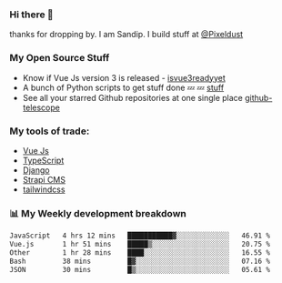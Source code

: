 ### Hi there 👋

thanks for dropping by.
I am Sandip. I build stuff at [@Pixeldust](github.com/pixeldust-in/)

###  **My Open Source Stuff**

 - Know if Vue Js version 3 is released -  [isvue3readyyet](https://github.com/sandiprb/isvue3readyyet)
 - A bunch of Python scripts to get stuff done 💤 💤 [stuff](https://github.com/sandiprb/stuff)
 - See all your starred Github repositories at one single place [github-telescope](https://github.com/sandiprb/github-telescope)



###  **My tools of trade:**
 - [Vue Js](https://github.com/vuejs/vue/)
 - [TypeScript](https://github.com/microsoft/TypeScript)
 - [Django](github.com/django/django)
 - [Strapi CMS](github.com/strapi/strapi)
 - [tailwindcss](https://github.com/tailwindlabs/tailwindcss)


###  📊 **My Weekly development breakdown**
<!--START_SECTION:waka-->

```txt
JavaScript   4 hrs 12 mins   ███████████▓░░░░░░░░░░░░░   46.91 %
Vue.js       1 hr 51 mins    █████▒░░░░░░░░░░░░░░░░░░░   20.75 %
Other        1 hr 28 mins    ████░░░░░░░░░░░░░░░░░░░░░   16.55 %
Bash         38 mins         █▓░░░░░░░░░░░░░░░░░░░░░░░   07.16 %
JSON         30 mins         █▒░░░░░░░░░░░░░░░░░░░░░░░   05.61 %
```

<!--END_SECTION:waka-->
